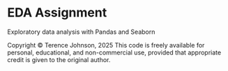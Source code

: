 # EDA Assignment

Exploratory data analysis with Pandas and Seaborn

Copyright © Terence Johnson, 2025
This code is freely available for personal, educational, and non-commercial use, provided that appropriate credit is given to the original author.
